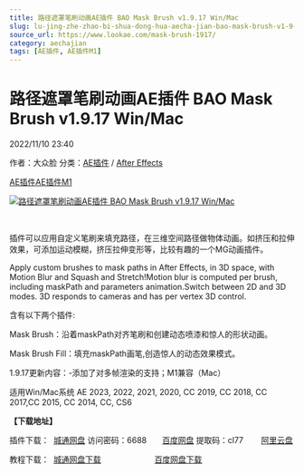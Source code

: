 ```yaml
---
title: 路径遮罩笔刷动画AE插件 BAO Mask Brush v1.9.17 Win/Mac
slug: lu-jing-zhe-zhao-bi-shua-dong-hua-aecha-jian-bao-mask-brush-v1-9-17-win-mac
source_url: https://www.lookae.com/mask-brush-1917/
category: aechajian
tags: [AE插件, AE插件M1]
---
```

# 路径遮罩笔刷动画AE插件 BAO Mask Brush v1.9.17 Win/Mac

2022/11/10 23:40

作者：大众脸
分类：[AE插件](https://www.lookae.com/after-effects/aechajian/) / [After Effects](https://www.lookae.com/after-effects/)

[AE插件](https://www.lookae.com/tag/ae%e6%8f%92%e4%bb%b6/)[AE插件M1](https://www.lookae.com/tag/aem1/)

[![路径遮罩笔刷动画AE插件 BAO Mask Brush v1.9.17 Win/Mac](https://www.lookae.com/wp-content/uploads/2014/01/Mask-Brush.jpg "路径遮罩笔刷动画AE插件 BAO Mask Brush v1.9.17 Win/Mac-LookAE.com")](https://www.lookae.com/wp-content/uploads/2014/01/Mask-Brush.jpg)

[﻿](https://cloud.video.taobao.com//play/u/705956171/p/1/e/6/t/1/50056322866.mp4)

插件可以应用自定义笔刷来填充路径，在三维空间路径做物体动画。如挤压和拉伸效果，可添加运动模糊，挤压拉伸变形等，比较有趣的一个MG动画插件。

Apply custom brushes to mask paths in After Effects, in 3D space, with Motion Blur and Squash and Stretch!Motion blur is computed per brush, including maskPath and parameters animation.Switch between 2D and 3D modes. 3D responds to cameras and has per vertex 3D control.

含有以下两个插件:

Mask Brush：沿着maskPath对齐笔刷和创建动态喷漆和惊人的形状动画。

Mask Brush Fill：填充maskPath画笔,创造惊人的动态效果模式。

1.9.17更新内容：-添加了对多帧渲染的支持；M1兼容（Mac）

适用Win/Mac系统 AE 2023, 2022, 2021, 2020, CC 2019, CC 2018, CC 2017,CC 2015, CC 2014, CC, CS6

**【下载地址】**

插件下载：  [城通网盘](https://url70.ctfile.com/f/2827370-722574435-c0173e?p=4431) 访问密码：6688       [百度网盘](https://pan.baidu.com/s/1rNhsecAeq5Gx7iayDp8T1Q?pwd=cl77) 提取码：cl77        [阿里云盘](https://www.aliyundrive.com/s/i5zgF7GaX5R)

教程下载：  [城通网盘下载](https://lookae.ctfile.com/fs/680462-231210596)                        [百度网盘下载](https://pan.baidu.com/s/1eSB47xK)
